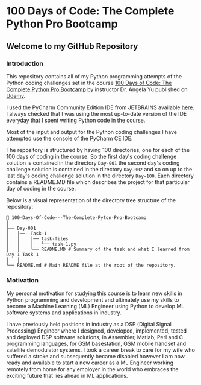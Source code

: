 # 100 Days of Code: The Complete Python Pro Bootcamp

## Welcome to my GitHub Repository

### Introduction

This repository contains all of my Python programming attempts of the Python coding challenges set in the course [100 Days of Code: The Complete Python Pro Bootcamp](https://www.udemy.com/course/100-days-of-code/?couponCode=2021PM20) by instructor Dr. Angela Yu published on [Udemy](https://www.udemy.com).

I used the PyCharm Community Edition IDE from JETBRAINS available [here](https://www.jetbrains.com/pycharm/). I always checked that I was using the most up-to-date version of the IDE everyday that I spent writing Python code in the course.

Most of the input and output for the Python coding challenges I have attempted use the console of the PyCharm CE IDE.

The repository is structured by having 100 directories, one for each of the 100 days of coding in the course. So the first day's coding challenge solution is contained in the directory ```Day-001``` the second day's coding challenge solution is contained in the directory ```Day-002``` and so on up to the last day's coding challenge solution in the directory ```Day-100```. Each directory contains a README.MD file which describes the project for that particular day of coding in the course.

Below is a visual representation of the directory tree structure of the repository:

```plaintext
📂 100-Days-Of-Code---The-Complete-Pyton-Pro-Bootcamp
│
├── Day-001
│   │──- Task-1
│   │    │── task-files
│   │    │   └── task-1.py
│   │    └── README.MD # Summary of the task and what I learned from Day 1 Task 1
│   │ 
└── README.md # Main README file at the root of the repository.
```

### Motivation

My personal motivation for studying this course is to learn new skills in Python programming and development and ultimately use my skills to become a Machine Learning (ML) Engineer using Python to develop ML software systems and applications in industry.

I have previously held positions in industry as a DSP (Digital Signal Processing) Engineer where I designed, developed, implemented, tested and deployed DSP software solutions, in Assembler, Matlab, Perl and C programming languages, for GSM basestation, GSM mobile handset and satellite demodulator systems. I took a career break to care for my wife who suffered a stroke and subsequently became disabled however I am now ready and available to start a new career as a ML Engineer working remotely from home for any employer in the world who embraces the exciting future that lies ahead in ML applications.





